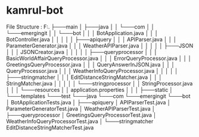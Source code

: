 # kamrul-bot

File Structure :
F:.
├───main
│   ├───java
│   │   └───com
│   │       └───emergingit
│   │           └───bot
│   │               │   BotApplication.java
│   │               │   BotController.java
│   │               │
│   │               ├───apiquery
│   │               │       APIParser.java
│   │               │       ParameterGenerator.java
│   │               │       WeatherAPIParser.java
│   │               │
│   │               ├───JSON
│   │               │       JSONCreator.java
│   │               │
│   │               ├───queryprocessor
│   │               │       BasicWorldAffairQueryProcessor.java
│   │               │       ErrorQueryProcessor.java
│   │               │       GreetingsQueryProcessor.java
│   │               │       QueryAnswerInJSON.java
│   │               │       QueryProcessor.java
│   │               │       WeatherInfoQueryProcessor.java
│   │               │
│   │               ├───stringmatcher
│   │               │       EditDistanceStringMatcher.java
│   │               │       StringMatcher.java
│   │               │
│   │               └───stringprocessor
│   │                       StringProcessor.java
│   │
│   └───resources
│       │   application.properties
│       │
│       ├───static
│       └───templates
└───test
    └───java
        └───com
            └───emergingit
                └───bot
                    │   BotApplicationTests.java
                    │
                    ├───apiquery
                    │       APIParserTest.java
                    │       ParameterGeneratorTest.java
                    │       WeatherAPIParserTest.java
                    │
                    ├───queryprocessor
                    │       GreetingsQueryProcessorTest.java
                    │       WeatherInfoQueryProcessorTest.java
                    │
                    └───stringmatcher
                            EditDistanceStringMatcherTest.java
